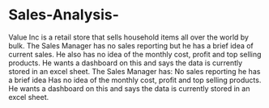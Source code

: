 # Sales-Analysis-
Value Inc is a retail store that sells household items all over the world by bulk. The Sales Manager has no sales reporting but he has a brief idea of current sales. He also has no idea of the monthly cost, profit and top selling products. He wants a dashboard on this and says the data is currently stored in an excel sheet. The Sales Manager has:  No sales reporting he has a brief idea  Has no idea of the monthly cost, profit and top  selling products.  He wants a dashboard on this and says the data is currently stored in an excel sheet.
